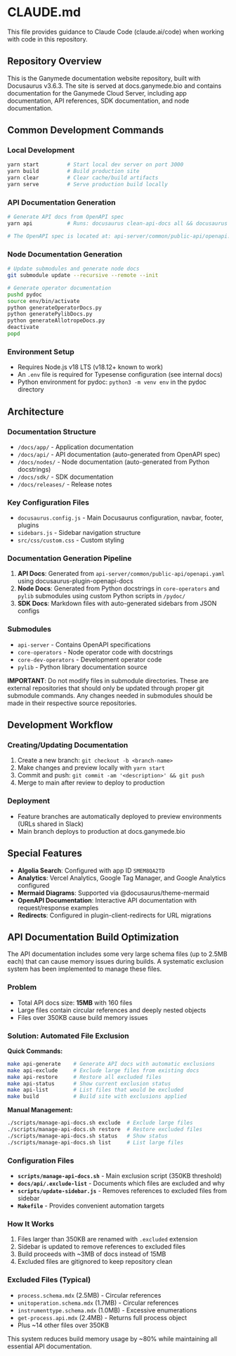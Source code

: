 # CLAUDE.md

This file provides guidance to Claude Code (claude.ai/code) when working with code in this repository.

## Repository Overview

This is the Ganymede documentation website repository, built with Docusaurus v3.6.3. The site is served at docs.ganymede.bio and contains documentation for the Ganymede Cloud Server, including app documentation, API references, SDK documentation, and node documentation.

## Common Development Commands

### Local Development
```bash
yarn start         # Start local dev server on port 3000
yarn build         # Build production site
yarn clear         # Clear cache/build artifacts
yarn serve         # Serve production build locally
```

### API Documentation Generation
```bash
# Generate API docs from OpenAPI spec
yarn api           # Runs: docusaurus clean-api-docs all && docusaurus gen-api-docs all

# The OpenAPI spec is located at: api-server/common/public-api/openapi.yaml
```

### Node Documentation Generation
```bash
# Update submodules and generate node docs
git submodule update --recursive --remote --init

# Generate operator documentation
pushd pydoc
source env/bin/activate
python generateOperatorDocs.py
python generatePylibDocs.py
python generateAllotropeDocs.py
deactivate
popd
```

### Environment Setup
- Requires Node.js v18 LTS (v18.12+ known to work)
- An `.env` file is required for Typesense configuration (see internal docs)
- Python environment for pydoc: `python3 -m venv env` in the pydoc directory

## Architecture

### Documentation Structure
- `/docs/app/` - Application documentation
- `/docs/api/` - API documentation (auto-generated from OpenAPI spec)
- `/docs/nodes/` - Node documentation (auto-generated from Python docstrings)
- `/docs/sdk/` - SDK documentation
- `/docs/releases/` - Release notes

### Key Configuration Files
- `docusaurus.config.js` - Main Docusaurus configuration, navbar, footer, plugins
- `sidebars.js` - Sidebar navigation structure
- `src/css/custom.css` - Custom styling

### Documentation Generation Pipeline
1. **API Docs**: Generated from `api-server/common/public-api/openapi.yaml` using docusaurus-plugin-openapi-docs
2. **Node Docs**: Generated from Python docstrings in `core-operators` and `pylib` submodules using custom Python scripts in `/pydoc/`
3. **SDK Docs**: Markdown files with auto-generated sidebars from JSON configs

### Submodules
- `api-server` - Contains OpenAPI specifications
- `core-operators` - Node operator code with docstrings
- `core-dev-operators` - Development operator code
- `pylib` - Python library documentation source

**IMPORTANT**: Do not modify files in submodule directories. These are external repositories that should only be updated through proper git submodule commands. Any changes needed in submodules should be made in their respective source repositories.

## Development Workflow

### Creating/Updating Documentation
1. Create a new branch: `git checkout -b <branch-name>`
2. Make changes and preview locally with `yarn start`
3. Commit and push: `git commit -am '<description>' && git push`
4. Merge to main after review to deploy to production

### Deployment
- Feature branches are automatically deployed to preview environments (URLs shared in Slack)
- Main branch deploys to production at docs.ganymede.bio

## Special Features
- **Algolia Search**: Configured with app ID `SMEM8QA2TD`
- **Analytics**: Vercel Analytics, Google Tag Manager, and Google Analytics configured
- **Mermaid Diagrams**: Supported via @docusaurus/theme-mermaid
- **OpenAPI Documentation**: Interactive API documentation with request/response examples
- **Redirects**: Configured in plugin-client-redirects for URL migrations

## API Documentation Build Optimization

The API documentation includes some very large schema files (up to 2.5MB each) that can cause memory issues during builds. A systematic exclusion system has been implemented to manage these files.

### Problem
- Total API docs size: **15MB** with 160 files
- Large files contain circular references and deeply nested objects
- Files over 350KB cause build memory issues

### Solution: Automated File Exclusion

**Quick Commands:**
```bash
make api-generate    # Generate API docs with automatic exclusions
make api-exclude     # Exclude large files from existing docs
make api-restore     # Restore all excluded files
make api-status      # Show current exclusion status
make api-list        # List files that would be excluded
make build           # Build site with exclusions applied
```

**Manual Management:**
```bash
./scripts/manage-api-docs.sh exclude  # Exclude large files
./scripts/manage-api-docs.sh restore  # Restore excluded files
./scripts/manage-api-docs.sh status   # Show status
./scripts/manage-api-docs.sh list     # List large files
```

### Configuration Files
- **`scripts/manage-api-docs.sh`** - Main exclusion script (350KB threshold)
- **`docs/api/.exclude-list`** - Documents which files are excluded and why
- **`scripts/update-sidebar.js`** - Removes references to excluded files from sidebar
- **`Makefile`** - Provides convenient automation targets

### How It Works
1. Files larger than 350KB are renamed with `.excluded` extension
2. Sidebar is updated to remove references to excluded files
3. Build proceeds with ~3MB of docs instead of 15MB
4. Excluded files are gitignored to keep repository clean

### Excluded Files (Typical)
- `process.schema.mdx` (2.5MB) - Circular references
- `unitoperation.schema.mdx` (1.7MB) - Circular references
- `instrumenttype.schema.mdx` (1.0MB) - Excessive enumerations
- `get-process.api.mdx` (2.4MB) - Returns full process object
- Plus ~14 other files over 350KB

This system reduces build memory usage by ~80% while maintaining all essential API documentation.